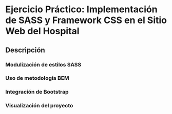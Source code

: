# Ejercicio Práctico: Implementación de SASS y Framework CSS en el Sitio Web del Hospital
## Descripción
### Modulización de estilos SASS
### Uso de metodología BEM
### Integración de Bootstrap
### Visualización del proyecto

